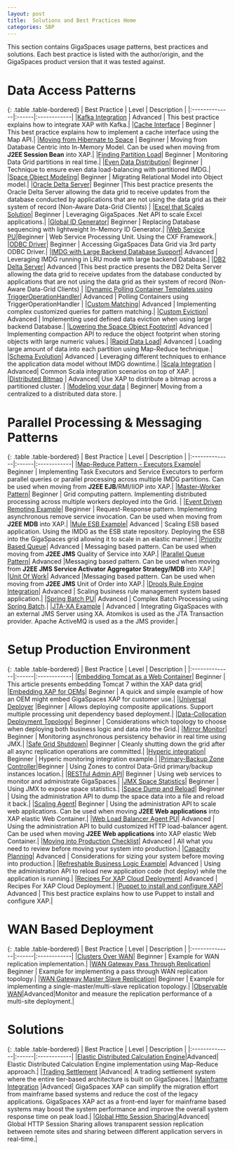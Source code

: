 ```yaml
---
layout: post
title:  Solutions and Best Practices Home
categories: SBP
---
```


This section contains GigaSpaces usage patterns, best practices and solutions. Each best practice is listed with the author/origin, and the GigaSpaces product version that it was tested against.

# Data Access Patterns

{: .table .table-bordered}
| Best Practice | Level | Description |
|:--------------|:------|:------------|
|[Kafka Integration](./kafka-integration.html) | Advanced | This best practice explains how to integrate XAP with Kafka.|
|[Cache Interface](./cache-interface.html) | Beginner | This best practice explains how to implement a cache interface using the Map API.|
|[Moving from Hibernate to Space](./moving-from-hibernate-to-space.html) | Beginner | Moving from Database Centric into In-Memory Model. Can be used when moving from **J2EE Session Bean** into XAP.|
|[Finding Partition Load](./finding-partition-load.html)| Beginner | Monitoring Data Grid partitions in real time.|
|[Even Data Distribution](./even-data-distribution.html)| Beginner | Technique to ensure even data load-balancing with partitioned IMDG.|
|[Space Object Modeling](./space-object-modeling.html)| Beginner | Migrating Relational Model into Object model.|
|[Oracle Delta Server](./oracle-delta-server.html)| Beginner |This best practice presents the Oracle Delta Server allowing the data grid to receive updates from the database conducted by applications that are not using the data grid as their system of record (Non-Aware Data-Grid Clients) |
|[Excel that Scales Solution](./excel-that-scales-solution.html)| Beginner | Leveraging GigaSpaces .Net API to scale Excel applications.|
|[Global ID Generator](./global-id-generator.html)| Beginner | Replacing Database sequencing with lightweight In-Memory ID Generator.|
|[Web Service PU](./web-service-pu.html)|Beginner | Web Service Processing Unit. Using the CXF Framework.|
|[ODBC Driver](./odbc-driver.html)| Beginner | Accessing GigaSpaces Data Grid via 3rd party ODBC Driver.|
|[IMDG with Large Backend Database Support](./imdg-with-large-backend-database-support.html)| Advanced | Leveraging IMDG running in LRU mode with large backend Database.|
|[DB2 Delta Server](./db2-delta-server.html)| Advanced |This best practice presents the DB2 Delta Server allowing the data grid to receive updates from the database conducted by applications that are not using the data grid as their system of record (Non-Aware Data-Grid Clients) |
|[Dynamic Polling Container Templates using TriggerOperationHandler](./dynamic-polling-container-templates-using-triggeroperationhandler.html)| Advanced | Polling Containers using TriggerOperationHandler |
|[Custom Matching](./custom-matching.html)| Advanced | Implementing complex customized queries for pattern matching.|
|[Custom Eviction](./custom-eviction.html)| Advanced | Implementing used defined data eviction when using large backend Database.|
|[Lowering the Space Object Footprint](./lowering-the-space-object-footprint.html)| Advanced | Implementing compaction API to reduce the object footprint when storing objects with large numeric values.|
|[Rapid Data Load](./rapid-data-load.html)| Advanced | Loading large amount of data into each partition using Map-Reduce technique.|
|[Schema Evolution](./schema-evolution.html)| Advanced | Leveraging different techniques to enhance the application data model without IMDG downtime.|
|[Scala Integration](./scala-integration.html) | Advanced| Common Scala integration scenarios on top of XAP. |
|[Distributed Bitmap](./distributed-bitmap.html) | Advanced| Use XAP to distribute a bitmap across a partitioned cluster. |
|[Modeling your data](./modeling-your-data.html) | Beginner| Moving from a centralized to a distributed data store. |



# Parallel Processing & Messaging Patterns

{: .table .table-bordered}
| Best Practice | Level | Description |
|:--------------|:------|:------------|
|[Map-Reduce Pattern - Executors Example](./map-reduce-pattern---executors-example.html)| Beginner | Implementing Task Executors and Service Executors to perform parallel queries or parallel processing across multiple IMDG partitions. Can be used when moving from **J2EE EJB**/RMI/IIOP into XAP.|
|[Master-Worker Pattern](./master-worker-pattern.html)| Beginner | Grid computing pattern. Implementing distributed processing across multiple workers deployed into the Grid. |
|[Event Driven Remoting Example](./event-driven-remoting-example.html)| Beginner | Request-Response pattern. Implementing asynchronous remove service invocation. Can be used when moving from **J2EE MDB** into XAP.|
|[Mule ESB Example](./mule-esb-example.html)| Advanced | Scaling ESB based application. Using the IMDG as the ESB state repository. Deploying the ESB into the GigaSpaces grid allowing it to scale in an elastic manner.|
|[Priority Based Queue](./priority-based-queue.html)| Advanced | Messaging based pattern. Can be used when moving from **J2EE JMS** Quality of Service into XAP.|
|[Parallel Queue Pattern](./parallel-queue-pattern.html)| Advanced |Messaging based pattern. Can be used when moving from **J2EE JMS Service Activator Aggregator Strategy/MDB** into XAP.|
|[Unit Of Work](./unit-of-work.html)| Advanced |Messaging based pattern. Can be used when moving from **J2EE JMS** Unit of Order into XAP.|
|[Drools Rule Engine Integration](./drools-rule-engine-integration.html)| Advanced | Scaling business rule management system based application.|
|[Spring Batch PU](./spring-batch-pu.html)| Advanced | Complex Batch Processing using [Spring Batch](http://static.springsource.org/spring-batch).|
|[JTA-XA Example](./jta-xa-example.html) | Advanced | Integrating GigaSpaces with an external JMS Server using XA. Atomikos is used as the JTA Transaction provider. Apache ActiveMQ is used as a the JMS provider.|

# Setup Production Environment

{: .table .table-bordered}
| Best Practice | Level | Description |
|:--------------|:------|:------------|
|[Embedding Tomcat as a Web Container](./tomcat-pu.html)| Beginner | This article presents embedding Tomcat 7 within the XAP data grid|
|[Embedding XAP for OEMs](./embedding-xap-for-oems.html)| Beginner | A quick and simple example of how an OEM might embed GigaSpaces XAP for customer use.|
|[Universal Deployer](./universal-deployer.html) |Beginner | Allows deploying composite applications. Support multiple processing unit dependency based deployment.|
|[Data-Collocation Deployment Topology](./data-collocation-deployment-topology.html)| Beginner | Considerations which topology to choose when deploying both business logic and data into the Grid.|
|[Mirror Monitor](./mirror-monitor.html)| Beginner | Monitoring asynchronous persistency behavior in real time using JMX.|
|[Safe Grid Shutdown](./safe-grid-shutdown.html)| Beginner | Cleanly shutting down the grid after all async replication operations are committed.|
|[Hyperic integration](./hyperic-integration.html)| Beginner | Hyperic monitoring integration example.|
|[Primary-Backup Zone Controller](./primary-backup-zone-controller.html)|Beginner | Using Zones to control Data-Grid primary/backup instances location.|
|[RESTful Admin API](http://www.openspaces.org/display/RES/Project+Documentation)| Beginner | Using web services to monitor and administrate GigaSpaces.|
|[JMX Space Statistics](./jmx-space-statistics.html)| Beginner | Using JMX to expose space statistics.|
|[Space Dump and Reload](./space-dump-and-reload.html)| Beginner | Using the administration API to dump the space data into a file and reload it back.|
|[Scaling Agent](./scaling-agent.html)| Beginner | Using the administration API to scale web applications. Can be used when moving **J2EE Web applications** into XAP elastic Web Container.|
|[Web Load Balancer Agent PU](./web-load-balancer-agent-pu.html)| Advanced | Using the administration API to build customized HTTP load-balancer agent. Can be used when moving **J2EE Web applications** into XAP elastic Web Container.|
|[Moving into Production Checklist](./moving-into-production-checklist.html)| Advanced | All what you need to review before moving your system into production.|
|[Capacity Planning](./capacity-planning.html)| Advanced | Considerations for sizing your system before moving into production.|
|[Refreshable Business Logic Example](./refreshable-business-logic-example.html)| Advanced | Using the administration API to reload new application code (hot deploy) while the application is running.|
|[Recipes For XAP Cloud Deployment](./automated-xap-deployment-with-cloudify.html)| Advanced | Recipes For XAP Cloud Deployment.|
|[Puppet to install and configure XAP](./puppet-xap-module.html)| Advanced | This best practice explains how to use Puppet to install and configure XAP.|





# WAN Based Deployment

{: .table .table-bordered}
| Best Practice | Level | Description |
|:--------------|:------|:------------|
|[Clusters Over WAN](./wan-replication-gateway.html)| Beginner | Example for WAN replication implementation.|
|[WAN Gateway Pass Through Replication](./wan-gateway-pass-through-replication.html)| Beginner | Example for implementing a pass through WAN replication topology.|
|[WAN Gateway Master Slave Replication](./wan-gateway-master-slave-replication.html)| Beginner | Example for implementing a single-master/multi-slave replication topology.|
|[Observable WAN](./observable-wan.html)|Advanced|Monitor and measure the replication performance of a multi-site deployment.|


# Solutions

{: .table .table-bordered}
| Best Practice | Level | Description |
|:--------------|:------|:------------|
|[Elastic Distributed Calculation Engine](./elastic-distributed-calculation-engine.html)|Advanced| Elastic Distributed Calculation Engine implementation using Map-Reduce approach.|
|[Trading Settlement](./trading-settlement.html) |Advanced| A trading settlement system where the entire tier-based architecture is built on GigaSpaces.|
|[Mainframe Integration](./mainframe-integration.html) |Advanced| GigaSpaces XAP can simplify the migration effort from mainframe based systems and reduce the cost of the legacy applications. GigaSpaces XAP act as a front-end layer for mainframe based systems may boost the system performance and improve the overall system response time on peak load.|
|[Global Http Session Sharing](./global-http-session-sharing.html)|Advanced| Global HTTP Session Sharing allows transparent session replication between remote sites and sharing between different application servers in real-time.|
